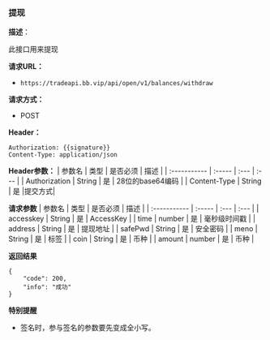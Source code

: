 ### 提现

**描述**：

此接口用来提现

**请求URL：** 

- ` https://tradeapi.bb.vip/api/open/v1/balances/withdraw `


**请求方式：**

- POST

**Header：**
```
Authorization: {{signature}}
Content-Type: application/json
```

**Header参数：**
| 参数名          | 类型     | 是否必须 | 描述   |
| :----------- | :----- | :--- | :--- |
| Authorization | String | 是    | 28位的base64编码 |
| Content-Type | String | 是 |提交方式|


**请求参数**
| 参数名          | 类型     | 是否必须 | 描述   |
| :----------- | :----- | :--- | :--- |
| accesskey | String | 是    | AccessKey |
| time | number | 是 | 毫秒级时间戳 |
| address | String | 是    | 提现地址 |
| safePwd | String | 是    | 安全密码 |
| meno | String | 是    | 标签 |
| coin | String | 是    | 币种 |
| amount | number | 是    | 币种 |


**返回结果**
```
{
	"code": 200,
	"info": "成功"
}
```

**特别提醒**

- 签名时，参与签名的参数要先变成全小写。